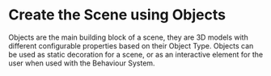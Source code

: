 # Create the Scene using Objects

Objects are the main building block of a scene, they are 3D models with different configurable properties based on their Object Type. Objects can be used as static decoration for a scene, or as an interactive element for the user when used with the Behaviour System.